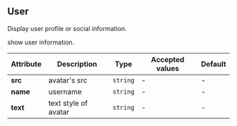 ## User
Display user profile or social information.

<ex-code name="ex-user-basic">

show user information.

</ex-code>

<ex-code name="ex-user-description"></ex-code>

<ex-code name="ex-user-social"></ex-code>

<ex-footer edit-link="https://github.com/zeit-ui/vue/edit/master/docs/en-us/components/user.md">

| Attribute | Description | Type | Accepted values | Default
| ---------- | ---------- | ---- |  -------------- | ------ |
| **src** | avatar's src | `string` | - | - |
| **name** | username | `string` | - | - |
| **text** | text style of avatar | `string` | - | - |

</ex-footer>
